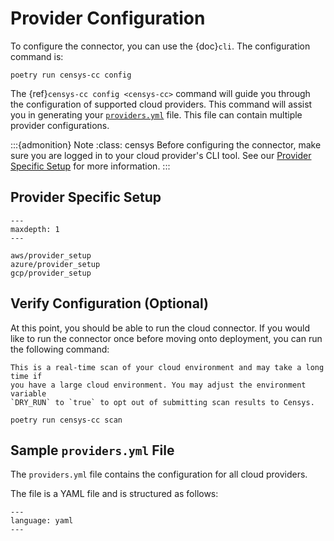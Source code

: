# Provider Configuration

To configure the connector, you can use the {doc}`cli`. The configuration
command is:

```{prompt} bash
poetry run censys-cc config
```

The {ref}`censys-cc config <censys-cc>` command will guide you through the
configuration of supported cloud providers. This command will assist you in
generating your [`providers.yml`](#sample-providersyml-file) file. This file
can contain multiple provider configurations.

:::{admonition} Note
:class: censys
Before configuring the connector, make sure you are logged in to your cloud
provider's CLI tool. See our [Provider Specific Setup](#provider-specific-setup)
for more information.
:::

## Provider Specific Setup

```{toctree}
---
maxdepth: 1
---

aws/provider_setup
azure/provider_setup
gcp/provider_setup

```

## Verify Configuration (Optional)

At this point, you should be able to run the cloud connector. If you would like
to run the connector once before moving onto deployment, you can run the
following command:

```{caution}
This is a real-time scan of your cloud environment and may take a long time if
you have a large cloud environment. You may adjust the environment variable
`DRY_RUN` to `true` to opt out of submitting scan results to Censys.
```

```{prompt} bash
poetry run censys-cc scan
```

## Sample `providers.yml` File

The `providers.yml` file contains the configuration for all cloud providers.

The file is a YAML file and is structured as follows:

```{literalinclude} ../providers.yml.sample
---
language: yaml
---
```
